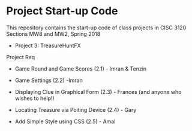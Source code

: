 # Project Start-up Code

This repository contains the start-up code of class projects in
CISC 3120 Sections MW8 and MW2, Spring 2018


- Project 3: TreasureHuntFX

Project Req

- Game Round and Game Scores (2.1) - Imran & Tenzin  

- Game Settings (2.2) -Imran

- Displaying Clue in Graphical Form (2.3) - Frances (and anyone who wishes to help!)

- Locating Treasure via Poiting Device (2.4) - Gary

- Add Simple Style using CSS (2.5) - Amal

